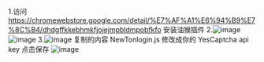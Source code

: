 1.访问 https://chromewebstore.google.com/detail/%E7%AF%A1%E6%94%B9%E7%8C%B4/dhdgffkkebhmkfjojejmpbldmpobfkfo 安装油猴插件
2.![image](https://github.com/user-attachments/assets/54556e70-a800-47bd-952e-738035ea5cd7)
![image](https://github.com/user-attachments/assets/ecc1a3d5-d235-4f14-b4ef-e3be1d564f09)
3.![image](https://github.com/user-attachments/assets/4fa22509-e781-4826-905f-89726921e6e9)
复制的内容 NewTonlogin.js 修改成你的 YesCaptcha api key 点击保存
![image](https://github.com/user-attachments/assets/5b28584a-8026-4ea3-9452-24c26166714d)

